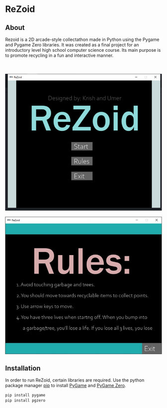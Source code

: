 # ReZoid

## About 
Rezoid is a 2D arcade-style collectathon made in Python using the Pygame and Pygame Zero libraries. It was created as a final project for an introductory level high school computer science course. Its main purpose is to promote recycling in a fun and interactive manner.
\
\
\
\
![Main Menu](https://github.com/Ultra24/ReZoid/blob/main/images/menu.jpg)
\
\
![Rules](https://github.com/Ultra24/ReZoid/blob/main/images/rules.jpg)

## Installation 
In order to run ReZoid, certain libraries are required. Use the python package manager [pip](https://pypi.org/project/pip/) to install [PyGame](https://www.pygame.org/news) and [PyGame Zero](https://pygame-zero.readthedocs.io/en/stable/).
```zsh
pip install pygame
pip install pgzero
```
